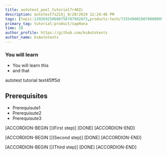 ```yaml
---
title: autotest_pool_tutorial7r48Zc
description: autotest7x21Xj_8/28/2019 12:24:46 PM
tags: [topic:139269250608756787992873,products:tech/73554900100700000996,tutorial:experience/advanced]
primary_tag: tutorial:product/sapHana
time: 20
author_profile: https://github.com/ksAutotests
author_name: ksAutotests
---
```

### You will learn
- You will learn this
- and that

autotest tutorial text45ff5d

## Prerequisites
- Prerequisute1
- Prerequisute2
- Prerequisute3

[ACCORDION-BEGIN [](First step)]
[DONE]
[ACCORDION-END]

[ACCORDION-BEGIN [](Second step)]
[DONE]
[ACCORDION-END]

[ACCORDION-BEGIN [](Third step)]
[DONE]
[ACCORDION-END]

